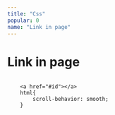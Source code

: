 ```yaml
---
title: "Css"
popular: 0
name: "Link in page"
---
```


# Link in page

  <code language="css">
    &lt;a href="#id">&lt;/a></code>
  <code language="css">
    html{
        scroll-behavior: smooth;
    }</code>
